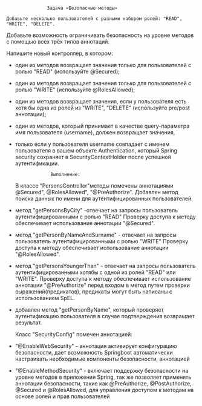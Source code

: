                    Задача «Безопасные методы»

    Добавьте несколько пользователей с разными набором ролей: "READ", "WRITE", "DELETE".

Добавьте возможность ограничивать безопасность на уровне методов с помощью всех трёх типов аннотаций.

Напишите новый контроллер, в котором:

- один из методов возвращает значения только для пользователей с ролью "READ" (используйте @Secured);
- один из методов возвращает значения только для пользователей с ролью "WRITE" (используйте @RolesAllowed);
- один из методов возвращает значения, если у пользователя есть хотя бы одна из ролей из "WRITE", "DELETE" (используйте pre/post аннотации);
- один из методов, который принимает в качестве query-параметра имя пользователя (username), должен возвращает значения, 
- только если у пользователя username совпадает с именем пользователя в вашем объекте Authentication, который Spring security сохраняет в SecurityContextHolder
 после успешной аутентификации.  

                   Выполнение:
    В классе "PersonsController"методы помечены аннотациями @Secured", @RolesAllowed",  "@PreAuthorize".
  Добавлен метод поиска данных по имени для аутентифицированных пользователей.

- метод "getPersonsByCity" -отвечает на запросы пользователь аутентифицированными с ролью "READ"
  Проверку доступа к методу обеспечивает использование аннотации "@Secured". 

- метод "getPersonByNameAndSurname" - отвечает на запросы пользователь аутентифицированными с ролью "WRITE"
  Проверку доступа к методу обеспечивает использование аннотации "@RolesAllowed".

- метод "getPersonsYoungerThan" - отвечает на запросы пользователь аутентифицированными хотябы с одной из 
  ролей "READ" или "WRITE". Проверку доступа к методу обеспечивает использование аннотации "@PreAuthorize"
  перед входом в метод путем проверки выражений(предикатов), предикаты могут быть написаны с использованием SpEL.

- добавлен метод "getPersonByName", который проверяет аутентификацию пользователя в случае подтверждения возвращает результат.


 
    Класс "SecurityConfig" помечен аннотацией:

 - "@EnableWebSecurity" - аннотация активирует конфигурацию безопасности, дает возможность Springboot
     автоматически настраивать необходимые компоненты безопасности, аннотацией
     
 - "@EnableMethodSecurity" - включает поддержку безопасности на уровне
     методов в приложении Spring, так же позволяет применять аннотации безопасности, такие как @PreAuthorize, @PostAuthorize, @Secured и @RolesAllowed,
     для управления доступом к методам на основе ролей и прав пользователей